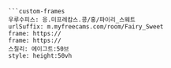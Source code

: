 

```쿠스통-프라메스
```custom-frames
우루수피스: 응.미프레캄스.콩/홍/파이리_스웨트
urlSuffix: m.myfreecams.com/room/Fairy_Sweet
frame: https://
frame: https://
스칠리: 에이그트:50브
style: height:50vh
```
```